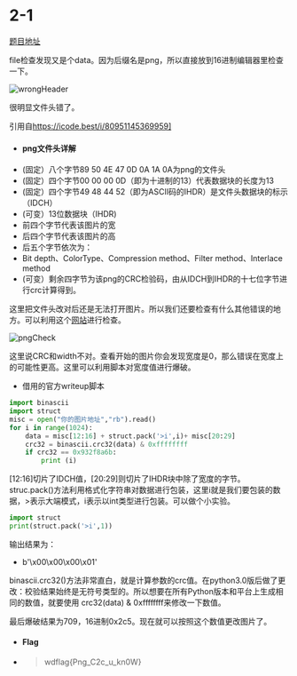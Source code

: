 # 2-1

[题目地址](https://adworld.xctf.org.cn/challenges/details?hash=2df2d710-2d3a-40bf-8f51-60794d13b88b_2)

file检查发现又是个data。因为后缀名是png，所以直接放到16进制编辑器里检查一下。

![wrongHeader](https://github.com/C0nstellati0n/NoobCTF/blob/main/%E6%94%BB%E9%98%B2%E4%B8%96%E7%95%8C/images/wrongHeader.png)

很明显文件头错了。

引用自<https://icode.best/i/80951145369959]>

- #### png文件头详解
- (固定）八个字节89 50 4E 47 0D 0A 1A 0A为png的文件头
- (固定）四个字节00 00 00 0D（即为十进制的13）代表数据块的长度为13
- (固定）四个字节49 48 44 52（即为ASCII码的IHDR）是文件头数据块的标示（IDCH）
- (可变）13位数据块（IHDR)
- 前四个字节代表该图片的宽
- 后四个字节代表该图片的高
- 后五个字节依次为：
- Bit depth、ColorType、Compression method、Filter method、Interlace method
- (可变）剩余四字节为该png的CRC检验码，由从IDCH到IHDR的十七位字节进行crc计算得到。

这里把文件头改对后还是无法打开图片。所以我们还要检查有什么其他错误的地方。可以利用这个[网站](https://www.nayuki.io/page/png-file-chunk-inspector)进行检查。

![pngCheck](https://github.com/C0nstellati0n/NoobCTF/blob/main/%E6%94%BB%E9%98%B2%E4%B8%96%E7%95%8C/images/pngCheck.png)

这里说CRC和width不对。查看开始的图片你会发现宽度是0，那么错误在宽度上的可能性更高。这里可以利用脚本对宽度值进行爆破。

- 借用的官方writeup脚本

```python
import binascii 
import struct
misc = open("你的图片地址","rb").read()
for i in range(1024): 
    data = misc[12:16] + struct.pack('>i',i)+ misc[20:29]
    crc32 = binascii.crc32(data) & 0xffffffff 
    if crc32 == 0x932f8a6b: 
        print (i)
```

[12:16]切片了IDCH值，[20:29]则切片了IHDR块中除了宽度的字节。struc.pack()方法利用格式化字符串对数据进行包装，这里i就是我们要包装的数据，>表示大端模式，i表示以int类型进行包装。可以做个小实验。

```python
import struct
print(struct.pack('>i',1))
```

输出结果为：

- b'\x00\x00\x00\x01'

binascii.crc32()方法非常直白，就是计算参数的crc值。在python3.0版后做了更改：校验结果始终是无符号类型的。所以想要在所有Python版本和平台上生成相同的数值，就要使用 crc32(data) & 0xffffffff来修改一下数值。

最后爆破结果为709，16进制0x2c5。现在就可以按照这个数值更改图片了。

- #### Flag
- > wdflag{Png_C2c_u_kn0W}